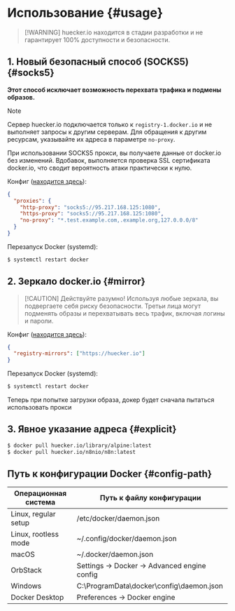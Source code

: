 # Использование {#usage}

> [!WARNING] huecker.io находится в стадии разработки и не гарантирует 100% доступности и безопасности.

## 1. Новый безопасный способ (SOCKS5) {#socks5}

**Этот способ исключает возможность перехвата трафика и подмены образов.**

> [!NOTE]
> Сервер huecker.io подключается только к `registry-1.docker.io` и не выполняет запросы к другим серверам.
> Для обращения к другим ресурсам, указывайте их адреса в параметре `no-proxy`.

При использовании SOCKS5 прокси, вы получаете данные от docker.io без изменений.
Вдобавок, выполняется проверка SSL сертификата docker.io, что сводит вероятность атаки практически к нулю.

Конфиг ([находится здесь](#config-path)):

```json
{
  "proxies": {
    "http-proxy": "socks5://95.217.168.125:1080",
    "https-proxy": "socks5://95.217.168.125:1080",
    "no-proxy": "*.test.example.com,.example.org,127.0.0.0/8"
  }
}
```

Перезапуск Docker (systemd):

```bash
$ systemctl restart docker
```

## 2. Зеркало docker.io {#mirror}

> [!CAUTION] Действуйте разумно!
> Используя любые зеркала, вы подвергаете себя риску безопасности.
> Третьи лица могут подменять образы и перехватывать весь трафик, включая логины и пароли.

Конфиг ([находится здесь](#config-path)):

```json
{
  "registry-mirrors": ["https://huecker.io"]
}
```

Перезапуск Docker (systemd):

```bash
$ systemctl restart docker
```

Теперь при попытке загрузки образа, докер будет сначала пытаться использовать прокси

## 3. Явное указание адреса {#explicit}

```bash
$ docker pull huecker.io/library/alpine:latest
$ docker pull huecker.io/n8nio/n8n:latest
```

## Путь к конфигурации Docker {#config-path}

| Операционная система | Путь к файлу конфигурации                    |
| -------------------- | -------------------------------------------- |
| Linux, regular setup | /etc/docker/daemon.json                      |
| Linux, rootless mode | ~/.config/docker/daemon.json                 |
| macOS                | ~/.docker/daemon.json                        |
| OrbStack             | Settings -> Docker -> Advanced engine config |
| Windows              | C:\ProgramData\docker\config\daemon.json     |
| Docker Desktop       | Preferences -> Docker engine                 |
